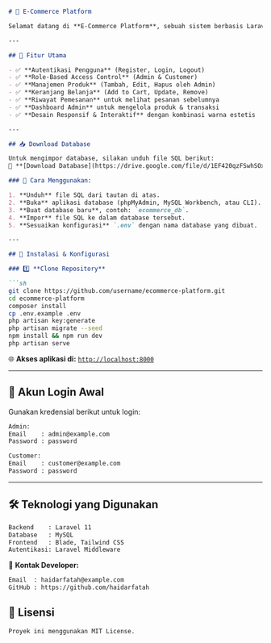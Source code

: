```md
# 🛒 E-Commerce Platform

Selamat datang di **E-Commerce Platform**, sebuah sistem berbasis Laravel yang memungkinkan pengguna untuk menjelajahi produk, menambahkan ke keranjang, melakukan transaksi, dan mengelola pesanan.

---

## 📌 Fitur Utama

- ✅ **Autentikasi Pengguna** (Register, Login, Logout)  
- ✅ **Role-Based Access Control** (Admin & Customer)  
- ✅ **Manajemen Produk** (Tambah, Edit, Hapus oleh Admin)  
- ✅ **Keranjang Belanja** (Add to Cart, Update, Remove)  
- ✅ **Riwayat Pemesanan** untuk melihat pesanan sebelumnya  
- ✅ **Dashboard Admin** untuk mengelola produk & transaksi  
- ✅ **Desain Responsif & Interaktif** dengan kombinasi warna estetis  

---

## 📥 Download Database

Untuk mengimpor database, silakan unduh file SQL berikut:  
🔗 **[Download Database](https://drive.google.com/file/d/1EF420qzFSwhSOxeKyiOjnkb5dZoWERBG/view?usp=drive_link)**  

### 📌 Cara Menggunakan:

1. **Unduh** file SQL dari tautan di atas.  
2. **Buka** aplikasi database (phpMyAdmin, MySQL Workbench, atau CLI).  
3. **Buat database baru**, contoh: `ecommerce_db`.  
4. **Impor** file SQL ke dalam database tersebut.  
5. **Sesuaikan konfigurasi** `.env` dengan nama database yang dibuat.  

---

## 🚀 Instalasi & Konfigurasi

### 1️⃣ **Clone Repository**  

```sh
git clone https://github.com/username/ecommerce-platform.git
cd ecommerce-platform
composer install
cp .env.example .env
php artisan key:generate
php artisan migrate --seed
npm install && npm run dev
php artisan serve
```

🌐 **Akses aplikasi di:** [`http://localhost:8000`](http://localhost:8000)  

---

## 🔑 Akun Login Awal

Gunakan kredensial berikut untuk login:  

```sh
Admin:
Email    : admin@example.com
Password : password

Customer:
Email    : customer@example.com
Password : password
```

---

## 🛠 Teknologi yang Digunakan

```sh
Backend    : Laravel 11
Database   : MySQL
Frontend   : Blade, Tailwind CSS
Autentikasi: Laravel Middleware
```

📧 **Kontak Developer:**  
```sh
Email  : haidarfatah@example.com
GitHub : https://github.com/haidarfatah
```

## 📜 Lisensi

```sh
Proyek ini menggunakan MIT License.
````

